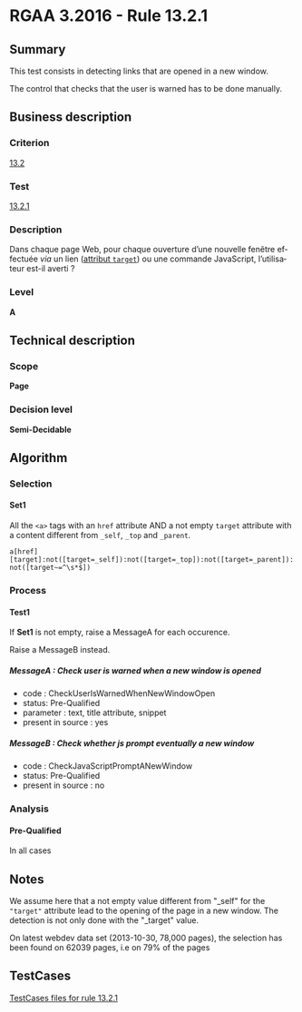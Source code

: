 # RGAA 3.2016 - Rule 13.2.1

## Summary
This test consists in detecting links that are opened in a new window.

The control that checks that the user is warned has to be done manually.

## Business description

### Criterion
[13.2](http://references.modernisation.gouv.fr/rgaa-accessibilite/2016/criteres.html#crit-13-2)

### Test
[13.2.1](http://references.modernisation.gouv.fr/rgaa-accessibilite/2016/criteres.html#test-13-2-1)

### Description
<div lang="fr">Dans chaque page Web, pour chaque ouverture d&#x2019;une nouvelle fen&#xEA;tre effectu&#xE9;e <i>via</i> un lien (<a href="http://references.modernisation.gouv.fr/rgaa-accessibilite/2016/glossaire.html#attribut-target">attribut <code lang="en">target</code></a>) ou une commande JavaScript, l&#x2019;utilisateur est-il averti&nbsp;?</div>

### Level
**A**

## Technical description

### Scope
**Page**

### Decision level
**Semi-Decidable**

## Algorithm

### Selection

#### Set1

All the `<a>` tags with an `href` attribute 
AND a not empty `target` attribute with a content
different from `_self`, `_top` and `_parent`.

`a[href][target]:not([target=_self]):not([target=_top]):not([target=_parent]):not([target~=^\s*$])`


### Process

#### Test1

If **Set1** is not empty, raise a MessageA for each occurence.

Raise a MessageB instead.

##### MessageA : Check user is warned when a new window is opened

-   code : CheckUserIsWarnedWhenNewWindowOpen
-   status: Pre-Qualified
-   parameter : text, title attribute, snippet
-   present in source : yes

##### MessageB : Check whether js prompt eventually a new window

-   code : CheckJavaScriptPromptANewWindow
-   status: Pre-Qualified
-   present in source : no

### Analysis

#### Pre-Qualified

In all cases

## Notes

We assume here that a not empty value different from "_self" for the
`"target"` attribute lead to the opening of the page in a new window. The
detection is not only done with the "_target" value.

On latest webdev data set (2013-10-30, 78,000 pages), the selection has
been found on 62039 pages, i.e on 79% of the pages



##  TestCases

[TestCases files for rule 13.2.1](https://github.com/Asqatasun/Asqatasun/tree/develop/rules/rules-rgaa3.2016/src/test/resources/testcases/rgaa32016/Rgaa32016Rule130201/)


